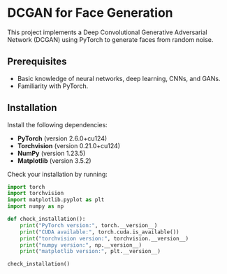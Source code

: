 # DCGAN for Face Generation

This project implements a Deep Convolutional Generative Adversarial Network (DCGAN) using PyTorch to generate faces from random noise.

## Prerequisites

- Basic knowledge of neural networks, deep learning, CNNs, and GANs.
- Familiarity with PyTorch.

## Installation

Install the following dependencies:

- **PyTorch** (version 2.6.0+cu124)
- **Torchvision** (version 0.21.0+cu124)
- **NumPy** (version 1.23.5)
- **Matplotlib** (version 3.5.2)

Check your installation by running:

```python
import torch
import torchvision
import matplotlib.pyplot as plt
import numpy as np

def check_installation():
    print("PyTorch version:", torch.__version__)
    print("CUDA available:", torch.cuda.is_available())
    print("torchvision version:", torchvision.__version__)
    print("numpy version:", np.__version__)
    print("matplotlib version:", plt.__version__)

check_installation()
